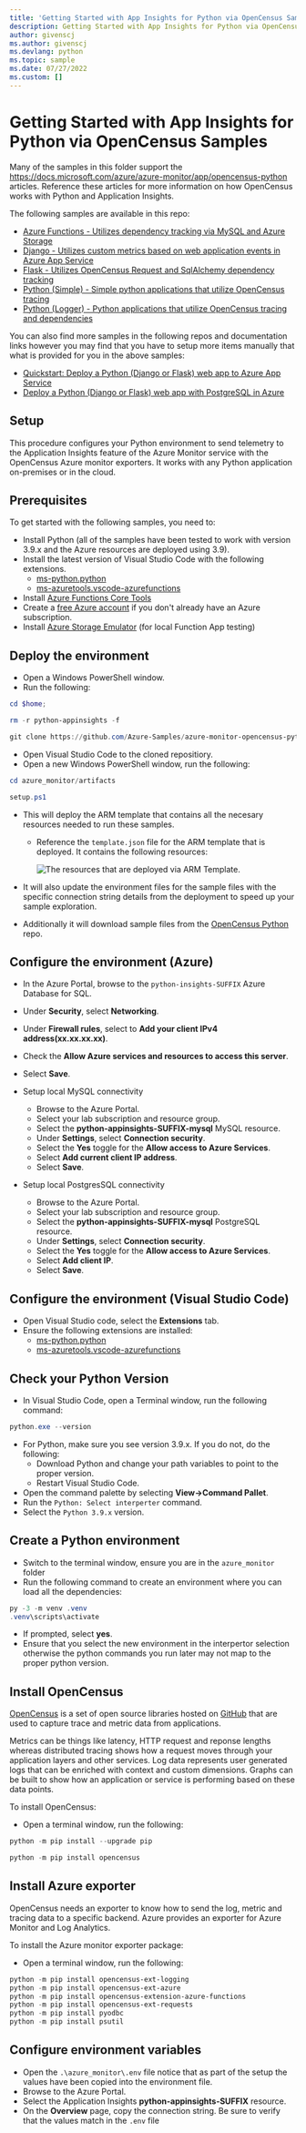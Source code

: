 ```yaml
---
title: 'Getting Started with App Insights for Python via OpenCensus Samples'
description: Getting Started with App Insights for Python via OpenCensus Samples.
author: givenscj
ms.author: givenscj
ms.devlang: python
ms.topic: sample
ms.date: 07/27/2022
ms.custom: []
---
```


# Getting Started with App Insights for Python via OpenCensus Samples

Many of the samples in this folder support the https://docs.microsoft.com/azure/azure-monitor/app/opencensus-python articles.  Reference these articles for more information on how OpenCensus works with Python and Application Insights.

The following samples are available in this repo:

- [Azure Functions - Utilizes dependency tracking via MySQL and Azure Storage](./azfunc_sample/README.md)
- [Django - Utilizes custom metrics based on web application events in Azure App Service](./django_sample/README.md)
- [Flask - Utilizes OpenCensus Request and SqlAlchemy dependency tracking](./flask_sample/README.md)
- [Python (Simple) - Simple python applications that utilize OpenCensus tracing](./simple_sample/README.md)
- [Python (Logger) - Python applications that utilize OpenCensus tracing and dependencies](./python_logger_opencensus_azure/README.md)

You can also find more samples in the following repos and documentation links however you may find that you have to setup more items manually that what is provided for you in the above samples:

- [Quickstart: Deploy a Python (Django or Flask) web app to Azure App Service](https://docs.microsoft.com/azure/app-service/quickstart-python)
- [Deploy a Python (Django or Flask) web app with PostgreSQL in Azure](https://docs.microsoft.com/azure/app-service/tutorial-python-postgresql-app)

## Setup

This procedure configures your Python environment to send telemetry to the Application Insights feature of the Azure Monitor service with the OpenCensus Azure monitor exporters.  It works with any Python application on-premises or in the cloud.

## Prerequisites

To get started with the following samples, you need to:

- Install Python (all of the samples have been tested to work with version 3.9.x and the Azure resources are deployed using 3.9).
- Install the latest version of Visual Studio Code with the following extensions.
  - [ms-python.python](https://marketplace.visualstudio.com/items?itemName=ms-python.python)
  - [ms-azuretools.vscode-azurefunctions](https://marketplace.visualstudio.com/items?itemName=ms-azuretools.vscode-azurefunctions)
- Install [Azure Functions Core Tools](https://docs.microsoft.com/azure/azure-functions/functions-run-local?tabs=v4%2Cwindows%2Ccsharp%2Cportal%2Cbash#install-the-azure-functions-core-tools)
- Create a [free Azure account](https://azure.microsoft.com/free/) if you don't already have an Azure subscription.
- Install [Azure Storage Emulator](https://docs.microsoft.com/azure/storage/common/storage-use-emulator) (for local Function App testing)

## Deploy the environment

- Open a Windows PowerShell window.
- Run the following:

```Powershell
cd $home;

rm -r python-appinsights -f

git clone https://github.com/Azure-Samples/azure-monitor-opencensus-python python-appinsights
```

- Open Visual Studio Code to the cloned repositiory.
- Open a new Windows PowerShell window, run the following:

```powershell
cd azure_monitor/artifacts

setup.ps1
```

- This will deploy the ARM template that contains all the necesary resources needed to run these samples.  
  - Reference the `template.json` file for the ARM template that is deployed.  It contains the following resources:

    ![The resources that are deployed via ARM Template.](../media/../azure_monitor/media/python_azure_resources.png "Screenshot of all the deployed azure resources.")

- It will also update the environment files for the sample files with the specific connection string details from the deployment to speed up your sample exploration.
- Additionally it will download sample files from the [OpenCensus Python](https://github.com/census-instrumentation/opencensus-python) repo.

## Configure the environment (Azure)

- In the Azure Portal, browse to the `python-insights-SUFFIX` Azure Database for SQL.
- Under **Security**, select **Networking**.
- Under **Firewall rules**, select to **Add your client IPv4 address(xx.xx.xx.xx)**.
- Check the **Allow Azure services and resources to access this server**.
- Select **Save**.

- Setup local MySQL connectivity
  - Browse to the Azure Portal.
  - Select your lab subscription and resource group.
  - Select the **python-appinsights-SUFFIX-mysql** MySQL resource.
  - Under **Settings**, select **Connection security**.
  - Select the **Yes** toggle for the **Allow access to Azure Services**.
  - Select **Add current client IP address**.
  - Select **Save**.

- Setup local PostgresSQL connectivity
  - Browse to the Azure Portal.
  - Select your lab subscription and resource group.
  - Select the **python-appinsights-SUFFIX-mysql** PostgreSQL resource.
  - Under **Settings**, select **Connection security**.
  - Select the **Yes** toggle for the **Allow access to Azure Services**.
  - Select **Add client IP**.
  - Select **Save**.

## Configure the environment (Visual Studio Code)

- Open Visual Studio code, select the **Extensions** tab.
- Ensure the following extensions are installed:
  - [ms-python.python](https://marketplace.visualstudio.com/items?itemName=ms-python.python)
  - [ms-azuretools.vscode-azurefunctions](https://marketplace.visualstudio.com/items?itemName=ms-azuretools.vscode-azurefunctions)

## Check your Python Version

- In Visual Studio Code, open a Terminal window, run the following command:

```powershell
python.exe --version
```

- For Python, make sure you see version 3.9.x.  If you do not, do the following:
  - Download Python and change your path variables to point to the proper version.
  - Restart Visual Studio Code.
- Open the command palette by selecting **View->Command Pallet**.
- Run the `Python: Select interperter` command.
- Select the `Python 3.9.x` version.

## Create a Python environment

- Switch to the terminal window, ensure you are in the `azure_monitor` folder
- Run the following command to create an environment where you can load all the dependencies:

```powershell
py -3 -m venv .venv
.venv\scripts\activate
```

- If prompted, select **yes**.
- Ensure that you select the new environment in the interpertor selection otherwise the python commands you run later may not map to the proper python version.

## Install OpenCensus

[OpenCensus](https://opencensus.io/) is a set of open source libraries hosted on [GitHub](https://github.com/census-instrumentation) that are used to capture trace and metric data from applications.

Metrics can be things like latency, HTTP request and reponse lengths whereas distributed tracing shows how a request moves through your application layers and other services. Log data represents user generated logs that can be enriched with context and custom dimensions. Graphs can be built to show how an application or service is performing based on these data points.

To install OpenCensus:

- Open a terminal window, run the following:

```powershell
python -m pip install --upgrade pip

python -m pip install opencensus
```

## Install Azure exporter

OpenCensus needs an exporter to know how to send the log, metric and tracing data to a specific backend.  Azure provides an exporter for Azure Monitor and Log Analytics.

To install the Azure monitor exporter package:

- Open a terminal window, run the following:

```powershell
python -m pip install opencensus-ext-logging
python -m pip install opencensus-ext-azure
python -m pip install opencensus-extension-azure-functions
python -m pip install opencensus-ext-requests
python -m pip install pyodbc
python -m pip install psutil
```

## Configure environment variables

- Open the `.\azure_monitor\.env` file notice that as part of the setup the values have been copied into the environment file.  
- Browse to the Azure Portal.
- Select the Application Insights **python-appinsights-SUFFIX** resource.
- On the **Overview** page, copy the connection string. Be sure to verify that the values match in the `.env` file
